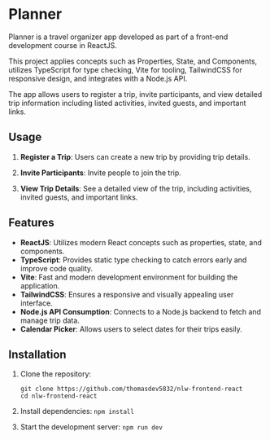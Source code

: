 # Planner

Planner is a travel organizer app developed as part of a front-end development course in ReactJS.

This project applies concepts such as Properties, State, and Components, utilizes TypeScript for type checking, Vite for tooling, TailwindCSS for responsive design, and integrates with a Node.js API.

The app allows users to register a trip, invite participants, and view detailed trip information including listed activities, invited guests, and important links.

## Usage

1. **Register a Trip**: Users can create a new trip by providing trip details.

2. **Invite Participants**: Invite people to join the trip.

3. **View Trip Details**: See a detailed view of the trip, including activities, invited guests, and important links.

## Features

- **ReactJS**: Utilizes modern React concepts such as properties, state, and components.
- **TypeScript**: Provides static type checking to catch errors early and improve code quality.
- **Vite**: Fast and modern development environment for building the application.
- **TailwindCSS**: Ensures a responsive and visually appealing user interface.
- **Node.js API Consumption**: Connects to a Node.js backend to fetch and manage trip data.
- **Calendar Picker**: Allows users to select dates for their trips easily.

## Installation

1. Clone the repository:

   ```
   git clone https://github.com/thomasdev5832/nlw-frontend-react
   cd nlw-frontend-react
   ```

2. Install dependencies: `npm install `

3. Start the development server: `npm run dev`
